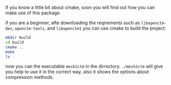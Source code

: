 If you know a little bit about cmake, soon you will find out how you can make use of this package.

if you are a beginner, afte downloading the reqirements such as `libopenctm-dev`, `openctm-tools`, and `libopenctm1` you can use cmake to build the project:

```bash
mkdir build 
cd build
cmake ..
make 
ls
```

now you can the executable `mesh2ctm` in the dirrectory. 
`./mesh2ctm` will give you help to use it in the correct way, also it shows the options about compression methods.
